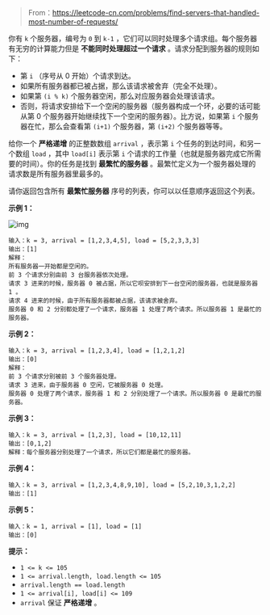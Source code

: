 > From：https://leetcode-cn.com/problems/find-servers-that-handled-most-number-of-requests/

你有 `k` 个服务器，编号为 `0` 到 `k-1` ，它们可以同时处理多个请求组。每个服务器有无穷的计算能力但是 **不能同时处理超过一个请求** 。请求分配到服务器的规则如下：

- 第 `i` （序号从 0 开始）个请求到达。
- 如果所有服务器都已被占据，那么该请求被舍弃（完全不处理）。
- 如果第 `(i % k)` 个服务器空闲，那么对应服务器会处理该请求。
- 否则，将请求安排给下一个空闲的服务器（服务器构成一个环，必要的话可能从第 0 个服务器开始继续找下一个空闲的服务器）。比方说，如果第 `i` 个服务器在忙，那么会查看第 `(i+1)` 个服务器，第 `(i+2)` 个服务器等等。

给你一个 **严格递增** 的正整数数组 `arrival` ，表示第 `i` 个任务的到达时间，和另一个数组 `load` ，其中 `load[i]` 表示第 `i` 个请求的工作量（也就是服务器完成它所需要的时间）。你的任务是找到 **最繁忙的服务器** 。最繁忙定义为一个服务器处理的请求数是所有服务器里最多的。

请你返回包含所有 **最繁忙服务器** 序号的列表，你可以以任意顺序返回这个列表。

 

**示例 1：**

![img](../../../../../../Changes729_image/raw/main/ln/README/load-1.png)

```
输入：k = 3, arrival = [1,2,3,4,5], load = [5,2,3,3,3] 
输出：[1] 
解释：
所有服务器一开始都是空闲的。
前 3 个请求分别由前 3 台服务器依次处理。
请求 3 进来的时候，服务器 0 被占据，所以它呗安排到下一台空闲的服务器，也就是服务器 1 。
请求 4 进来的时候，由于所有服务器都被占据，该请求被舍弃。
服务器 0 和 2 分别都处理了一个请求，服务器 1 处理了两个请求。所以服务器 1 是最忙的服务器。
```

**示例 2：**

```
输入：k = 3, arrival = [1,2,3,4], load = [1,2,1,2]
输出：[0]
解释：
前 3 个请求分别被前 3 个服务器处理。
请求 3 进来，由于服务器 0 空闲，它被服务器 0 处理。
服务器 0 处理了两个请求，服务器 1 和 2 分别处理了一个请求。所以服务器 0 是最忙的服务器。
```

**示例 3：**

```
输入：k = 3, arrival = [1,2,3], load = [10,12,11]
输出：[0,1,2]
解释：每个服务器分别处理了一个请求，所以它们都是最忙的服务器。
```

**示例 4：**

```
输入：k = 3, arrival = [1,2,3,4,8,9,10], load = [5,2,10,3,1,2,2]
输出：[1]
```

**示例 5：**

```
输入：k = 1, arrival = [1], load = [1]
输出：[0]
```

 

**提示：**

- `1 <= k <= 105`
- `1 <= arrival.length, load.length <= 105`
- `arrival.length == load.length`
- `1 <= arrival[i], load[i] <= 109`
- `arrival` 保证 **严格递增** 。